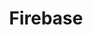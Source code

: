 ---
name: firebase google

host: firebase.google.com
origin: https://firebase.google.com
pathname: /
search: 
href: https://firebase.google.com/
title: Firebase

ogTitle: Firebase

twitterTitle: Firebase

description: >-
  Firebase is Google's mobile platform that helps you quickly develop
  high-quality apps and grow your business.

ogDescription: >-
  Firebase is Google's mobile platform that helps you quickly develop
  high-quality apps and grow your business.

image: https://firebase.google.com/images/social.png
ogImage: https://firebase.google.com/images/social.png
twitterImage: https://firebase.google.com/images/social.png
keywords: 
logo: 
---